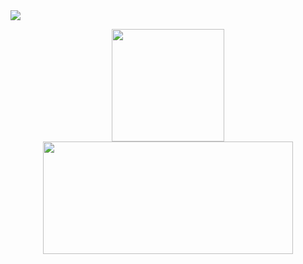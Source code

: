 
<img src="https://i.imgur.com/FcgAGcl.png"  align="center">
<br>
<p align="center">
<a href="https://github.com/ErdemIpek">
  <img height="180em" src="https://github-readme-stats-eight-theta.vercel.app/api?username=ErdemIpek&show_icons=true&theme=algolia&include_all_commits=true&count_private=true"/>
  <img height="180em" width="400em" src="https://github-readme-stats-eight-theta.vercel.app/api/top-langs/?username=ErdemIpek&layout=compact&langs_count=8&theme=algolia "/>
</a>
</p>
